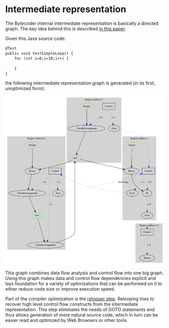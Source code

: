 # Intermediate representation

The Bytecoder internal intermediate representation is basically a directed graph. The key idea behind this is described 
[in this paper](core/src/main/java/de/mirkosertic/bytecoder/graph/c2-ir95-150110.pdf).

Given this Java source code:

```
@Test
public void testSimpleLoop() {
    for (int i=0;i<10;i++) {

    }
}
```

the following intermediate representation graph is generated (in its first, unoptimized form):

![Intermediate representation graph](docassets/ir_loopexample.svg)


This graph combines data flow analysis and control flow into one big graph. Using this graph makes data and
control flow dependencies explicit and lays foundation for a variety of optimizations that can be performed on it to
either reduce code size or improve execution speed.

Part of the compiler optimization is the [relooper step](core/src/main/java/de/mirkosertic/bytecoder/relooper/paper.pdf).
Relooping tries to recover high level control flow constructs from the intermediate representation. This step eliminates
the needs of GOTO statements and thus allows generation of more natural source code, which in turn can be easier read
and optimized by Web Browsers or other tools.
